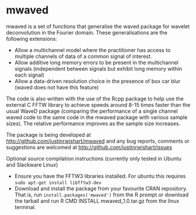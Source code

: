 mwaved
===========

mwaved is a set of functions that generalise the waved package for wavelet deconvolution in the Fourier domain. These generalisations are the following extensions:

* Allow a multichannel model where the practitioner has access to multiple channels of data of a common signal of interest.
* Allow additive long memory errors to be present in the multichannel signals (independent between signals but exhibit long memory within each signal)
* Allow a data-driven resolution choice in the presence of box car blur (waved does not have this feature)

The code is also written with the use of the Rcpp package to help use the external C FFTW library to achieve speeds around 8-15 times faster than the usual WaveD package (comparing the performance of a single channel waved code to the same code in the mwaved package with various sample sizes). The relative performance improves as the sample size increases. 

The package is being developed at http://github.com/justinrwishart/mwaved and any bug reports, comments or suggestions are welcomed at http://github.com/justinrwishart/issues

Optional source compilation instructions (currently only tested in Ubuntu and Slackware Linux)

* Ensure you have the FFTW3 libraries installed. For ubuntu this requires `sudo apt-get install libfftw3-dev`
* Download and install the package from your favourite CRAN repository. That is, run `install.packages('mwaved')` from the R prompt or download the tarball and run R CMD INSTALL mwaved_1.0.tar.gz from the linux terminal.
